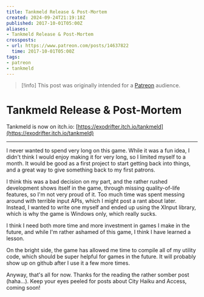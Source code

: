 ```yaml
---
title: Tankmeld Release & Post-Mortem
created: 2024-09-24T21:19:18Z
published: 2017-10-01T05:00Z
aliases:
- Tankmeld Release & Post-Mortem
crossposts:
- url: https://www.patreon.com/posts/14637822
  time: 2017-10-01T05:00Z
tags:
- patreon
- tankmeld
---
```


> [!info]
> This post was originally intended for a [Patreon](../tags/patreon.md) audience.

# Tankmeld Release & Post-Mortem

Tankmeld is now on itch.io: [https://exodrifter.itch.io/tankmeld](https://exodrifter.itch.io/tankmeld)

---

I never wanted to spend very long on this game. While it was a fun idea, I didn't think I would enjoy making it for very long, so I limited myself to a month. It would be good as a first project to start getting back into things, and a great way to give something back to my first patrons.

I think this was a bad decision on my part, and the rather rushed development shows itself in the game, through missing quality-of-life features, so I'm not very proud of it. Too much time was spent messing around with terrible input APIs, which I might post a rant about later. Instead, I wanted to write one myself and ended up using the XInput library, which is why the game is Windows only, which really sucks.

I think I need both more time and more investment in games I make in the future, and while I'm rather ashamed of this game, I think I have learned a lesson.

On the bright side, the game has allowed me time to compile all of my utility code, which should be super helpful for games in the future. It will probably show up on github after I use it a few more times.

Anyway, that's all for now. Thanks for the reading the rather somber post (haha...). Keep your eyes peeled for posts about City Haiku and Access, coming soon!
